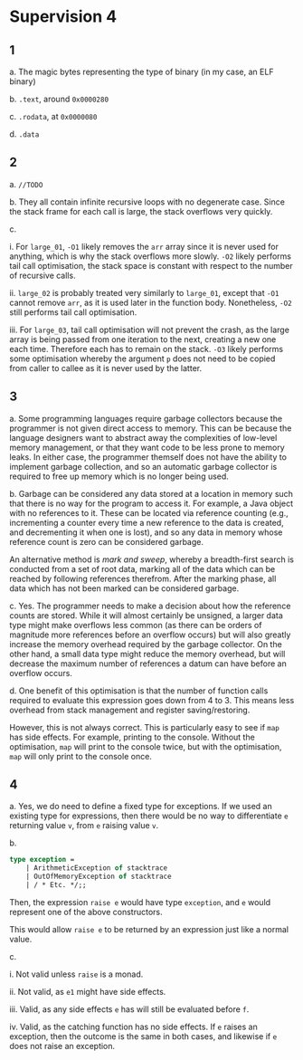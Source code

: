 # Supervision 4

## 1

a. The magic bytes representing the type of binary (in my case, an ELF binary)

b. `.text`, around `0x0000280`

c. `.rodata`, at `0x0000080`

d. `.data`

## 2

a. `//TODO`

b. They all contain infinite recursive loops with no degenerate case. Since the stack frame for each call is large, the stack overflows very quickly.

c.

i. For `large_01`, `-O1` likely removes the `arr` array since it is never used for anything, which is why the stack overflows more slowly. `-O2` likely performs tail call optimisation, the stack space is constant with respect to the number of recursive calls.

ii. `large_02` is probably treated very similarly to `large_01`, except that `-O1` cannot remove `arr`, as it is used later in the function body. Nonetheless, `-O2` still performs tail call optimisation.

iii. For `large_03`, tail call optimisation will not prevent the crash, as the large array is being passed from one iteration to the next, creating a new one each time. Therefore each has to remain on the stack. `-O3` likely performs some optimisation whereby the argument `p` does not need to be copied from caller to callee as it is never used by the latter.

## 3

a. Some programming languages require garbage collectors because the programmer is not given direct access to memory. This can be because the language designers want to abstract away the complexities of low-level memory management, or that they want code to be less prone to memory leaks. In either case, the programmer themself does not have the ability to implement garbage collection, and so an automatic garbage collector is required to free up memory which is no longer being used.

b. Garbage can be considered any data stored at a location in memory such that there is no way for the program to access it. For example, a Java object with no references to it. These can be located via reference counting (e.g., incrementing a counter every time a new reference to the data is created, and decrementing it when one is lost), and so any data in memory whose reference count is zero can be considered garbage.

An alternative method is *mark and sweep*, whereby a breadth-first search is conducted from a set of root data, marking all of the data which can be reached by following references therefrom. After the marking phase, all data which has not been marked can be considered garbage.

c. Yes. The programmer needs to make a decision about how the reference counts are stored. While it will almost certainly be unsigned, a larger data type might make overflows less common (as there can be orders of magnitude more references before an overflow occurs) but will also greatly increase the memory overhead required by the garbage collector. On the other hand, a small data type might reduce the memory overhead, but will decrease the maximum number of references a datum can have before an overflow occurs.

d. One benefit of this optimisation is that the number of function calls required to evaluate this expression goes down from 4 to 3. This means less overhead from stack management and register saving/restoring.

However, this is not always correct. This is particularly easy to see if `map` has side effects. For example, printing to the console. Without the optimisation, `map` will print to the console twice, but with the optimisation, `map` will only print to the console once.

## 4

a. Yes, we do need to define a fixed type for exceptions. If we used an existing type for expressions, then there would be no way to differentiate `e` returning value `v`, from `e` raising value `v`.

b.

```ocaml
type exception =
    | ArithmeticException of stacktrace
    | OutOfMemoryException of stacktrace
    | / * Etc. */;;
```

Then, the expression `raise e` would have type `exception`, and `e` would represent one of the above constructors.

This would allow `raise e` to be returned by an expression just like a normal value.

c.

i. Not valid unless `raise` is a monad.

ii. Not valid, as `e1` might have side effects.

iii. Valid, as any side effects `e` has will still be evaluated before `f`.

iv. Valid, as the catching function has no side effects. If `e` raises an exception, then the outcome is the same in both cases, and likewise if `e` does not raise an exception.